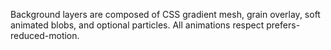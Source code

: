 Background layers are composed of CSS gradient mesh, grain overlay, soft animated blobs, and optional particles. All animations respect prefers-reduced-motion.



